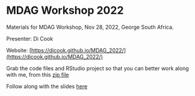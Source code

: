 # MDAG Workshop 2022

Materials for MDAG Workshop, Nov 28, 2022, George South Africa.

Presenter: Di Cook

Website: [https://dicook.github.io/MDAG_2022/](https://dicook.github.io/MDAG_2022/)

Grab the code files and RStudio project so that you can better work along with me, from this [zip file](https::/github.com/dicook/MDAG_2022/MDAG.zip)

Follow along with the slides [here](https://dicook.github.io/MDAG_2022/slides1.html)
